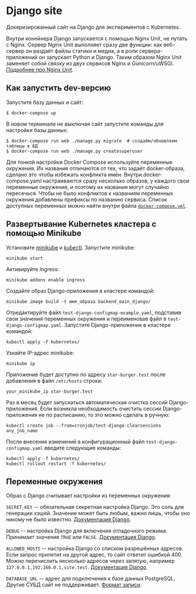 # Django site

Докеризированный сайт на Django для экспериментов с Kubernetes.

Внутри конейнера Django запускается с помощью Nginx Unit, не путать с Nginx. Сервер Nginx Unit выполняет сразу две функции: как веб-сервер он раздаёт файлы статики и медиа, а в роли сервера-приложений он запускает Python и Django. Таким образом Nginx Unit заменяет собой связку из двух сервисов Nginx и Gunicorn/uWSGI. [Подробнее про Nginx Unit](https://unit.nginx.org/).

## Как запустить dev-версию

Запустите базу данных и сайт:

```shell-session
$ docker-compose up
```

В новом терминале не выключая сайт запустите команды для настройки базы данных:

```shell-session
$ docker-compose run web ./manage.py migrate  # создаём/обновляем таблицы в БД
$ docker-compose run web ./manage.py createsuperuser
```

Для тонкой настройки Docker Compose используйте переменные окружения. Их названия отличаются от тех, что задаёт docker-образа, сделано это чтобы избежать конфликта имён. Внутри docker-compose.yaml настраиваются сразу несколько образов, у каждого свои переменные окружения, и поэтому их названия могут случайно пересечься. Чтобы не было конфликтов к названиям переменных окружения добавлены префиксы по названию сервиса. Список доступных переменных можно найти внутри файла [`docker-compose.yml`](./docker-compose.yml).

## Развертывание Kubernetes кластера с помощью Minikube

Установите [minikube](https://kubernetes.io/ru/docs/tasks/tools/install-minikube/) и [kubectl](https://kubernetes.io/ru/docs/tasks/tools/install-kubectl/).
Запустите minikube:
```
minikube start
```
Активируйте Ingress:
```
minikube addons enable ingress
```

Создайте образ Django-приложения в кластере командой:
```
minikube image build -t имя_образа backend_main_django/
```
Отредактируйте файл `test-django-configmap-example.yaml`, подставив свои значения переменных окружения и переименовав файл в `test-django-configmap.yaml`.
Запустите Django-приложение в кластере командой:
```
kubectl apply -f kubernetes/
```

Узнайте IP-адрес minikube:
```
minikube ip
```

Приложение будет доступно по адресу `star-burger.test` после добавления в файл `/etc/hosts` строки:
```
your_minikube_ip star-burger.test
```
Раз в месяц будет запускаться автоматическая очистка сессий Django-приложения.
Если возникла необходимость очистить сессии Django-приложения не по расписанию, то это можно сделать в ручную:
```
kubectl create job --from=cronjob/test-django-clearsessions any_job_name
```

После внесения изменений в конфигурационный файл `test-django-configmap.yaml` введите следующие команды:
```
kubectl apply -f kubernetes/
kubectl rollout restart -f kubernetes/
```

## Переменные окружения

Образ с Django считывает настройки из переменных окружения:

`SECRET_KEY` -- обязательная секретная настройка Django. Это соль для генерации хэшей. Значение может быть любым, важно лишь, чтобы оно никому не было известно. [Документация Django](https://docs.djangoproject.com/en/3.2/ref/settings/#secret-key).

`DEBUG` -- настройка Django для включения отладочного режима. Принимает значения `TRUE` или `FALSE`. [Документация Django](https://docs.djangoproject.com/en/3.2/ref/settings/#std:setting-DEBUG).

`ALLOWED_HOSTS` -- настройка Django со списком разрешённых адресов. Если запрос прилетит на другой адрес, то сайт ответит ошибкой 400. Можно перечислить несколько адресов через запятую, например `127.0.0.1,192.168.0.1,site.test`. [Документация Django](https://docs.djangoproject.com/en/3.2/ref/settings/#allowed-hosts).

`DATABASE_URL` -- адрес для подключения к базе данных PostgreSQL. Другие СУБД сайт не поддерживает. [Формат записи](https://github.com/jacobian/dj-database-url#url-schema).
